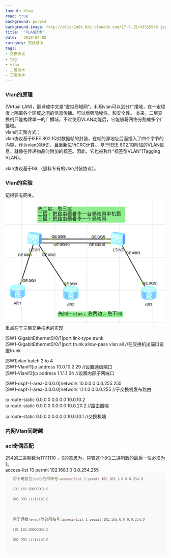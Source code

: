 ```yaml
---
layout: blog
road: true
background: purple
background-image: http://ot1cc1u9t.bkt.clouddn.com/17-7-15/43335546.jpg
title:  "VLAN技术"
date:   2019-04-02
category: 交换路由
tags:
- 交换协议
- tag
- vlan
- 二层技术
- 三层技术
---
```

 


### Vlan的原理
(Virtual LAN)，翻译成中文是“虚拟局域网”。利用vlan可以划分广播域，在一定程度上隔离各个区域之间的信息传播。可以增强隐秘性，和安全性。
本来，二层交换机只能构建单一的广播域，不过使用VLAN功能后，它能够将网络分割成多个广播域。  
vlan的汇聚方式：  
vlan协议基于IEEE 802.1Q对数据帧的封装，在帧的源地址后面插入了四个字节的内容，作为vlan的标识，且重新进行CRC计算。
基于IEEE 802.1Q附加的VLAN信息，就像在传递物品时附加的标签。因此，它也被称作“标签型VLAN”(Tagging VLAN)。  

vlan协议基于ISL（思科专有的vlan封装协议）。


### Vlan的实验
 
记得要有网关。  
![Eth-trunk](https://github.com/diqiu11/digongzi.github.io/raw/master/style/images/eth-trunkexperince.PNG)  
重点在于三层交换技术的实现  

[SW1-GigabitEthernet0/0/1]port link-type trunk  
[SW1-GigabitEthernet0/0/1]port trunk allow-pass vlan all //在交换机出端口设置trunk  
  
[SW1]vlan batch 2 to 4  
[SW1-Vlanif1]ip address 10.0.10.2 29 //设置通信端口  
[SW1-Vlanif2]ip address 1.1.1.1 24 //设置内部子网端口  

[SW1-ospf-1-area-0.0.0.0]network 10.0.0.0 0.0.255.255  
[SW1-ospf-1-area-0.0.0.0]network 1.1.1.0 0.0.0.255	//于交换机发布路由  

ip route-static 0.0.0.0 0.0.0.0 10.0.10.2  
ip route-static 0.0.0.0 0.0.0.0 10.0.20.2 //路由器端

ip route-static 0.0.0.0 0.0.0.0 10.0.10.1 //交换机端
### 内网Vlan间跨越



### acl奇偶匹配
254的二进制数为11111110 ，0的意思为，只管这个8位二进制数的最后一位必须为1。  
access-list 10 permit 192.168.1.0 0.0.254.255  
![acl奇偶匹配原则](https://github.com/diqiu11/digongzi.github.io/raw/master/style/images/acl1.PNG)  

